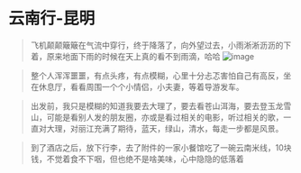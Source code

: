 #               云南行-昆明



> 飞机颠颠簸簸在气流中穿行，终于降落了，向外望过去，小雨淅淅沥沥的下着，原来地面下雨的时候在天上真的看不到雨滴，哈哈
![image](https://github.com/pingpingyuyu/travelLog.yunnan.day1/blob/master/IMG20180712151137.jpg)





> 整个人浑浑噩噩，有点头疼，有点模糊，心里十分忐忑害怕自己有高反，坐在休息厅，看看周围一个个小情侣，小夫妻，等着导游发车。




> 出发前，我只是模糊的知道我要去大理了，要去看苍山洱海，要去登玉龙雪山，可能是看别人发的朋友圈，亦或是看过相关的电影，听过相关的歌，一直对大理，对丽江充满了期待，蓝天，绿山，清水，每走一步都是风景。


> 到了酒店之后，放下行李，去了附件的一家小餐馆吃了一碗云南米线，10块钱，不觉着食不下咽，但也绝不是啥美味，心中隐隐的低落着
 
